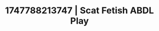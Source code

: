 ---
categories:
- Bedroom eyes
- Softcore surrealism
- Erotic silhouette
- Moonlit passion
- CPR fetish
image: /assets/images/1747788213747.jpg
layout: post
seo:
  description: Featured content with exclusive ABDL Play, Scat Fetish. HD images available.
  keywords: ABDL Play, Scat Fetish
  og_image: /assets/images/1747788213747.jpg
  schema_type: VisualArtwork
tags:
- '#1747788213747'
- ABDL Play
- Scat Fetish
title: 1747788213747 | Scat Fetish ABDL Play
---
